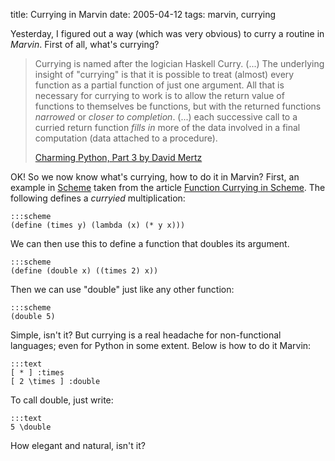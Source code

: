 title: Currying in Marvin
date: 2005-04-12
tags: marvin, currying

Yesterday, I figured out a way (which was very obvious) to curry a routine in *Marvin*.
First of all, what's currying?

> Currying is named after the logician Haskell Curry. (...)
> The underlying insight of "currying" is that it is possible to treat (almost) every function as a partial function of just one argument.
> All that is necessary for currying to work is to allow the return value of functions to themselves be functions, but with the returned functions *narrowed* or *closer to completion*.
> (...) each successive call to a curried return function *fills in* more of the data involved in a final computation (data attached to a procedure).
>
> [Charming Python, Part 3 by David Mertz](http://www-106.ibm.com/developerworks/linux/library/l-prog3.html)

OK! So we now know what's currying, how to do it in Marvin?
First, an example in [Scheme](http://www.swiss.ai.mit.edu/projects/scheme/) taken from the article [Function Currying in Scheme](http://www.engr.uconn.edu/%7Ejeffm/Papers/curry.html).
The following defines a *curryied* multiplication:

    :::scheme
    (define (times y) (lambda (x) (* y x)))

We can then use this to define a function that doubles its argument.

    :::scheme
    (define (double x) ((times 2) x))

Then we can use "double" just like any other function:

    :::scheme
    (double 5)

Simple, isn't it? But currying is a real headache for non-functional languages; even for Python in some extent. Below is how to do it Marvin:

    :::text
    [ * ] :times
    [ 2 \times ] :double

To call double, just write:

    :::text
    5 \double

How elegant and natural, isn't it?